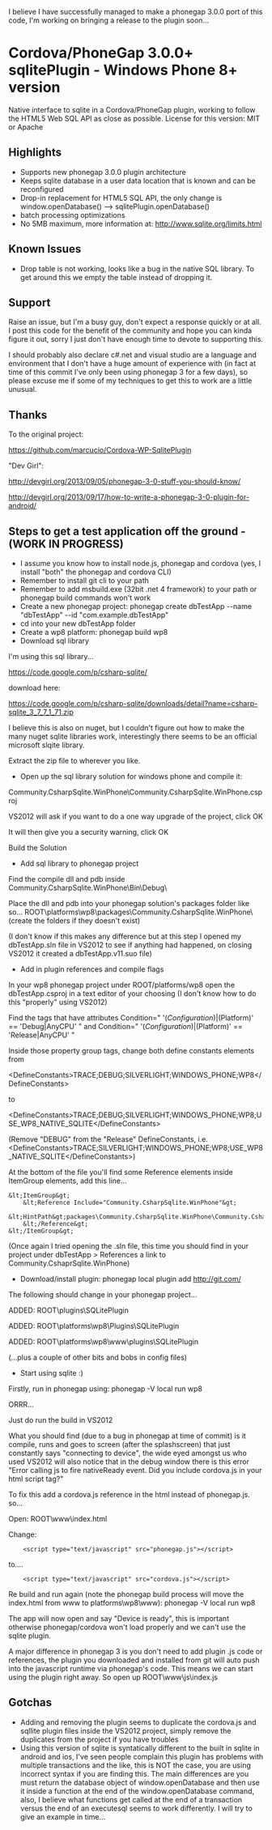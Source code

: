 I believe I have successfully managed to make a phonegap 3.0.0 port of this code, I'm working on bringing a release to the plugin soon...

# Cordova/PhoneGap 3.0.0+ sqlitePlugin - Windows Phone 8+ version

Native interface to sqlite in a Cordova/PhoneGap plugin, working to follow the HTML5 Web SQL API as close as possible.
License for this version: MIT or Apache

## Highlights

 - Supports new phonegap 3.0.0 plugin architecture
 - Keeps sqlite database in a user data location that is known and can be reconfigured
 - Drop-in replacement for HTML5 SQL API, the only change is window.openDatabase() --> sqlitePlugin.openDatabase()
 - batch processing optimizations
 - No 5MB maximum, more information at: http://www.sqlite.org/limits.html

## Known Issues

 - Drop table is not working, looks like a bug in the native SQL library. To get around this we empty the table instead of dropping it.

## Support

Raise an issue, but I'm a busy guy, don't expect a response quickly or at all. I post this code for the benefit of the community and hope you can kinda figure it out, sorry I just don't have enough time to devote to supporting this.

I should probably also declare c#.net and visual studio are a language and environment that I don't have a huge amount of experience with (in fact at time of this commit I've only been using phonegap 3 for a few days), so please excuse me if some of my techniques to get this to work are a little unusual. 

## Thanks

To the original project:

https://github.com/marcucio/Cordova-WP-SqlitePlugin

"Dev Girl":

http://devgirl.org/2013/09/05/phonegap-3-0-stuff-you-should-know/

http://devgirl.org/2013/09/17/how-to-write-a-phonegap-3-0-plugin-for-android/

## Steps to get a test application off the ground - (WORK IN PROGRESS)

 - I assume you know how to install node.js, phonegap and cordova (yes, I install "both" the phonegap and cordova CLI)
 - Remember to install git cli to your path
 - Remember to add msbuild.exe (32bit .net 4 framework) to your path or phonegap build commands won't work
 - Create a new phonegap project: phonegap create dbTestApp --name "dbTestApp" --id "com.example.dbTestApp"
 - cd into your new dbTestApp folder
 - Create a wp8 platform: phonegap build wp8
 - Download sql library

 I'm using this sql library...

 https://code.google.com/p/csharp-sqlite/ 
 
 download here:
 
 https://code.google.com/p/csharp-sqlite/downloads/detail?name=csharp-sqlite_3_7_7_1_71.zip
 
 I believe this is also on nuget, but I couldn't figure out how to make the many nuget sqlite libraries work, interestingly there seems to be an official microsoft slqite library.
 
 Extract the zip file to wherever you like.
 
 - Open up the sql library solution for windows phone and compile it:
 
 Community.CsharpSqlite.WinPhone\Community.CsharpSqlite.WinPhone.csproj
 	
 VS2012 will ask if you want to do a one way upgrade of the project, click OK
 
 It will then give you a security warning, click OK
 
 Build the Solution
  
 - Add sql library to phonegap project
 
 Find the compile dll and pdb inside Community.CsharpSqlite.WinPhone\Bin\Debug\
 
 Place the dll and pdb into your phonegap solution's packages folder like so... ROOT\platforms\wp8\packages\Community.CsharpSqlite.WinPhone\ (create the folders if they doesn't exist)
 
 (I don't know if this makes any difference but at this step I opened my dbTestApp.sln file in VS2012 to see if anything had happened, on closing VS2012 it created a dbTestApp.v11.suo file)
 
  - Add in plugin references and compile flags
 
 In your wp8 phonegap project under ROOT/platforms/wp8 open the dbTestApp.csproj in a text editor of your choosing (I don't know how to do this "properly" using VS2012)
 
 Find the <property group> tags that have attributes Condition=" '$(Configuration)|$(Platform)' == 'Debug|AnyCPU' " and  Condition=" '$(Configuration)|$(Platform)' == 'Release|AnyCPU' "
 
 Inside those property group tags, change both define constants elements from
 
 &lt;DefineConstants&gt;TRACE;DEBUG;SILVERLIGHT;WINDOWS_PHONE;WP8&lt;/DefineConstants&gt;
 
 to
 
 &lt;DefineConstants&gt;TRACE;DEBUG;SILVERLIGHT;WINDOWS_PHONE;WP8;USE_WP8_NATIVE_SQLITE&lt;/DefineConstants&gt;
 
 (Remove "DEBUG" from the "Release" DefineConstants, i.e.  &lt;DefineConstants&gt;TRACE;SILVERLIGHT;WINDOWS_PHONE;WP8;USE_WP8_NATIVE_SQLITE&lt;/DefineConstants&gt;)
  
 At the bottom of the file you'll find some Reference elements inside ItemGroup elements, add this line...
 
    &lt;ItemGroup&gt;
	    &lt;Reference Include="Community.CsharpSqlite.WinPhone"&gt;
	       &lt;HintPath&gt;packages\Community.CsharpSqlite.WinPhone\Community.CsharpSqlite.WinPhone.dll&lt;/HintPath&gt;
	    &lt;/Reference&gt;
    &lt;/ItemGroup&gt;
 
 (Once again I tried opening the .sln file, this time you should find in your project under dbTestApp > References a link to Community.CshaprSqlite.WinPhone)
 
 - Download/install plugin: phonegap local plugin add http://git.com/<url TBC>
 
 The following should change in your phonegap project...
 
 ADDED: ROOT\plugins\SQLitePlugin
 
 ADDED: ROOT\platforms\wp8\Plugins\SQLitePlugin
 
 ADDED: ROOT\platforms\wp8\www\plugins\SQLitePlugin
 
 (...plus a couple of other bits and bobs in config files)
 
 - Start using sqlite :)

 Firstly, run in phonegap using: phonegap -V local run wp8
 
 ORRR...
 
 Just do run the build in VS2012
 
 What you should find (due to a bug in phonegap at time of commit) is it compile, runs and goes to screen (after the splashscreen) that just constantly says "connecting to device", the wide eyed amongst us who used VS2012 will also notice that in the debug window there is this error "Error calling js to fire nativeReady event. Did you include cordova.js in your html script tag?"
 
 To fix this add a cordova.js reference in the html instead of phonegap.js. so...
 
 Open: ROOT\www\index.html

 Change:
 
        <script type="text/javascript" src="phonegap.js"></script>
        
 to....
        
        <script type="text/javascript" src="cordova.js"></script>
        
 Re build and run again (note the phonegap build process will move the index.html from www to platforms\wp8\www): phonegap -V local run wp8
        
 The app will now open and say "Device is ready", this is important otherwise phonegap/cordova won't load properly and we can't use the sqlite plugin.
 
 A major difference in phonegap 3 is you don't need to add plugin .js code or references, the plugin you downloaded and installed from git will auto push into the javascript runtime via phonegap's code. This means we can start using the plugin right away. So open up ROOT\www\js\index.js
        
## Gotchas

 - Adding and removing the plugin seems to duplicate the cordova.js and sqllite plugin files inside the VS2012 project, simply remove the duplicates from the project if you have troubles
 - Using this version of sqlite is syntatically different to the built in sqlite in android and ios, I've seen people complain this plugin has problems with multiple transactions and the like, this is NOT the case, you are using incorrect syntax if you are finding this. The main differences are you must return the database object of window.openDatabase and then use it inside a function at the end of the window.openDatabase command, also, I believe what functions get called at the end of a transaction versus the end of an executesql seems to work differently. I will try to give an example in time...